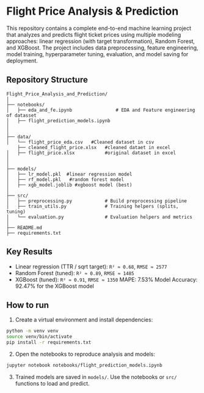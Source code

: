 # Flight Price Analysis & Prediction

This repository contains a complete end-to-end machine learning project that analyzes and predicts flight ticket prices using multiple modeling approaches: linear regression (with target transformation), Random Forest, and XGBoost. The project includes data preprocessing, feature engineering, model training, hyperparameter tuning, evaluation, and model saving for deployment.

## Repository Structure

```
Flight_Price_Analysis_and_Prediction/
│
├── notebooks/
│   ├── eda_and_fe.ipynb                # EDA and Feature engineering of datasset
│   ├── flight_prediction_models.ipynb
│   
│
├── data/
│   └── flight_price_eda.csv   #Cleaned dataset in csv 
    ├── cleaned_flight_price.xlsx   #cleaned dataet in excel
│   ├── flight_price.xlsx           #original dataset in excel
│      
│
├── models/
│   ├── lr_model.pkl  #linear regression model
│   ├── rf_model.pkl   #random forest model
│   ├── xgb_model.joblib #xgboost model (best)
│
├── src/
│   ├── preprocessing.py            # Build preprocessing pipeline
│   ├── train_utils.py              # Training helpers (splits, tuning)
│   └── evaluation.py               # Evaluation helpers and metrics
│
├── README.md
├── requirements.txt

```

## Key Results 
- Linear regression (TTR / sqrt target): `R² ≈ 0.68`, `RMSE ≈ 2577`
- Random Forest (tuned): `R² ≈ 0.89`, `RMSE ≈ 1485`
- XGBoost (tuned): `R² ≈ 0.91`, `RMSE ≈ 1350`
  MAPE: 7.53%
  Model Accuracy: 92.47% for the XGBoost model

## How to run

1. Create a virtual environment and install dependencies:

```bash
python -m venv venv
source venv/bin/activate      
pip install -r requirements.txt
```

2. Open the notebooks to reproduce analysis and models:

```bash
jupyter notebook notebooks/flight_prediction_models.ipynb
```

3. Trained models are saved in `models/`. Use the notebooks or `src/` functions to load and predict.



